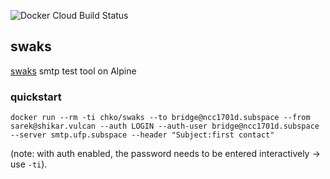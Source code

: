 ![Docker Cloud Build Status](https://img.shields.io/docker/cloud/build/chko/swaks)   

## swaks

[swaks](http://jetmore.org/john/code/swaks/) smtp test tool on Alpine

### quickstart

```
docker run --rm -ti chko/swaks --to bridge@ncc1701d.subspace --from sarek@shikar.vulcan --auth LOGIN --auth-user bridge@ncc1701d.subspace --server smtp.ufp.subspace --header "Subject:first contact"
```
(note: with auth enabled, the password needs to be entered interactively -> use `-ti`).
